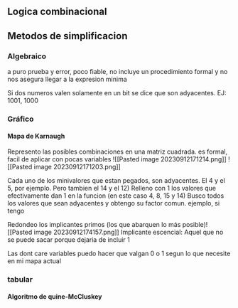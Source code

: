 ## Logica combinacional



## Metodos de simplificacion
### Algebraico 
a puro prueba y error, poco fiable, no incluye un procedimiento formal y no nos asegura llegar a la expresion minima

Si dos numeros valen solamente en un bit se dice que son adyacentes. EJ: 1001, 1000
### Gráfico
#### Mapa de Karnaugh
Represento las posibles combinaciones en una matriz cuadrada. es formal, facil de aplicar con pocas variables
![[Pasted image 20230912171214.png]]
![[Pasted image 20230912171203.png]]

Cada uno de los minivalores que estan pegados, son adyacentes.
El 4 y el 5, por ejemplo. Pero tambien el 14 y el 12)
Relleno con 1 los valores que efectivamente dan 1 en la funcion (en este caso 4, 8, 15 y 14)
Busco todos los valores que sean adyacentes y obtengo su factor comun.
ejemplo, si tengo 

Redondeo los implicantes primos (los que abarquen lo más posible)![[Pasted image 20230912174157.png]]
Implicante escencial: Aquel que no se puede sacar porque dejaria de incluir 1

Las dont care variables puedo hacer que valgan 0 o 1 segun lo que necesite en mi mapa actual
### tabular
#### Algoritmo de quine-McCluskey
